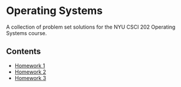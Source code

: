 # Operating Systems

A collection of problem set solutions for the NYU CSCI 202 Operating Systems
course.

## Contents

- [Homework 1](https://ishanpranav.github.io/csci-202-operating-systems/homework-1)
- [Homework 2](https://ishanpranav.github.io/csci-202-operating-systems/homework-2)
- [Homework 3](https://ishanpranav.github.io/csci-202-operating-systems/homework-3)
